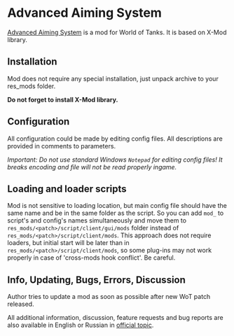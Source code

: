 # Advanced Aiming System

[Advanced Aiming System](http://www.koreanrandom.com/forum/topic/16559-/) is a mod for World of Tanks. It is based on X-Mod library.

## Installation

Mod does not require any special installation, just unpack archive to your res_mods folder.

**Do not forget to install X-Mod library.**

## Configuration

All configuration could be made by editing config files. All descriptions are provided in comments to parameters.

*Important: Do not use standard Windows `Notepad` for editing config files! It breaks encoding and file will not be read properly ingame.*

## Loading and loader scripts

Mod is not sensitive to loading location, but main config file should have the same name and be in the same folder as the script.
So you can add `mod_` to script's and config's names simultaneously and move them to `res_mods/<patch>/script/client/gui/mods` folder
instead of `res_mods/<patch>/script/client/mods`. This approach does not require loaders, but initial start will be later than in
`res_mods/<patch>/script/client/mods`, so some plug-ins may not work properly in case of 'cross-mods hook conflict'. Be careful.

## Info, Updating, Bugs, Errors, Discussion

Author tries to update a mod as soon as possible after new WoT patch released.

All additional information, discussion, feature requests and bug reports are also available in English or Russian in [official topic](http://www.koreanrandom.com/forum/topic/16559-/).
